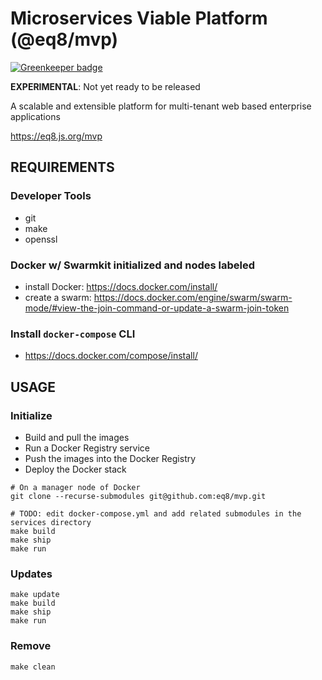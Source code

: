# Microservices Viable Platform (@eq8/mvp)

[![Greenkeeper badge](https://badges.greenkeeper.io/eq8/mvp.svg)](https://greenkeeper.io/)

**EXPERIMENTAL**: Not yet ready to be released

A scalable and extensible platform for multi-tenant web based enterprise applications

https://eq8.js.org/mvp

## REQUIREMENTS

### Developer Tools

- git
- make
- openssl

### Docker w/ Swarmkit initialized and nodes labeled

- install Docker: https://docs.docker.com/install/
- create a swarm: https://docs.docker.com/engine/swarm/swarm-mode/#view-the-join-command-or-update-a-swarm-join-token

### Install `docker-compose` CLI

- https://docs.docker.com/compose/install/

## USAGE

### Initialize

- Build and pull the images
- Run a Docker Registry service
- Push the images into the Docker Registry
- Deploy the Docker stack

```
# On a manager node of Docker
git clone --recurse-submodules git@github.com:eq8/mvp.git

# TODO: edit docker-compose.yml and add related submodules in the services directory
make build
make ship
make run
```

### Updates

```
make update
make build
make ship
make run
```

### Remove

```
make clean
```

